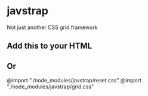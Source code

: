 # javstrap
Not just another CSS grid framework

## Add this to your HTML

<link rel="stylesheet" type="text/css" href="./node_modules/javstrap/reset.css">
<link rel="stylesheet" type="text/css" href="./node_modules/javstrap/grid.css">

## Or

@import "./node_modules/javstrap/reset.css"
@import "./node_modules/javstrap/grid.css"


